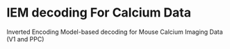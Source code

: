# IEM decoding For Calcium Data
Inverted Encoding Model-based decoding for Mouse Calcium Imaging Data (V1 and PPC)
